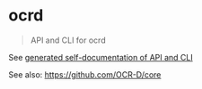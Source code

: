 # ocrd

> API and CLI for ocrd

See [generated self-documentation of API and CLI](https://ocr-d.de/core/)

See also: https://github.com/OCR-D/core
